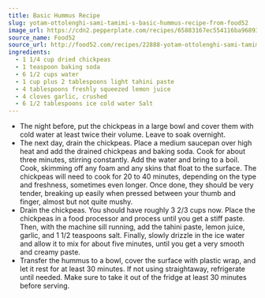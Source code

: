 ```yaml
---
title: Basic Hummus Recipe
slug: yotam-ottolenghi-sami-tamimi-s-basic-hummus-recipe-from-food52
image_url: https://cdn2.pepperplate.com/recipes/65883167ec554116ba968930521a1b3b.jpg
source_name: Food52
source_url: http://food52.com/recipes/22888-yotam-ottolenghi-sami-tamimi-s-basic-hummus
ingredients:
  - 1 1/4 cup dried chickpeas
  - 1 teaspoon baking soda
  - 6 1/2 cups water
  - 1 cup plus 2 tablespoons light tahini paste
  - 4 tablespoons freshly squeezed lemon juice
  - 4 cloves garlic, crushed
  - 6 1/2 tablespoons ice cold water Salt
---
```


* The night before, put the chickpeas in a large bowl and cover them with cold water at least twice their volume. Leave to soak overnight.
* The next day, drain the chickpeas. Place a medium saucepan over high heat and add the drained chickpeas and baking soda. Cook for about three minutes, stirring constantly. Add the water and bring to a boil. Cook, skimming off any foam and any skins that float to the surface. The chickpeas will need to cook for 20 to 40 minutes, depending on the type and freshness, sometimes even longer. Once done, they should be very tender, breaking up easily when pressed between your thumb and finger, almost but not quite mushy.
* Drain the chickpeas. You should have roughly 3 2/3 cups now. Place the chickpeas in a food processor and process until you get a stiff paste. Then, with the machine sill running, add the tahini paste, lemon juice, garlic, and 1 1/2 teaspoons salt. Finally, slowly drizzle in the ice water and allow it to mix for about five minutes, until you get a very smooth and creamy paste.
* Transfer the hummus to a bowl, cover the surface with plastic wrap, and let it rest for at least 30 minutes. If not using straightaway, refrigerate until needed. Make sure to take it out of the fridge at least 30 minutes before serving.
